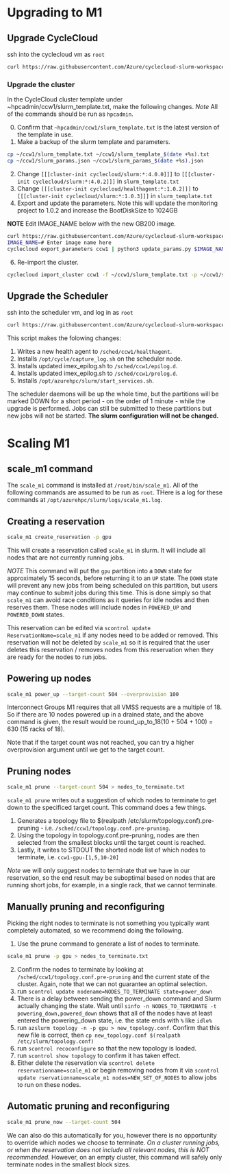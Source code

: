 # Upgrading to M1

## Upgrade CycleCloud
ssh into the cyclecloud vm as `root`
```bash
curl https://raw.githubusercontent.com/Azure/cyclecloud-slurm-workspace/refs/heads/feature/scale_m1/scale_m1/upgrade_cyclecloud.sh | bash -
```

### Upgrade the cluster
In the CycleCloud cluster template under ~hpcadmin/ccw1/slurm_template.txt, make the following changes.
_Note_ All of the commands should be run as `hpcadmin`.

0) Confirm that `~hpcadmin/ccw1/slurm_template.txt` is the latest version of the template in use.
1) Make a backup of the slurm template and parameters.
```bash
cp ~/ccw1/slurm_template.txt ~/ccw1/slurm_template_$(date +%s).txt
cp ~/ccw1/slurm_params.json ~/ccw1/slurm_params_$(date +%s).json
```
2) Change `[[[cluster-init cyclecloud/slurm:*:4.0.0]]]` to `[[[cluster-init cyclecloud/slurm:*:4.0.2]]]` in `slurm_template.txt`
4) Change `[[[cluster-init cyclecloud/healthagent:*:1.0.2]]]` to `[[[cluster-init cyclecloud/slurm:*:1.0.3]]]` in `slurm_template.txt`
5) Export and update the parameters. Note this will update the monitoring project to 1.0.2 and increase the BootDiskSize to 1024GB

**NOTE** Edit IMAGE_NAME below with the new GB200 image.
```bash
curl https://raw.githubusercontent.com/Azure/cyclecloud-slurm-workspace/refs/heads/feature/scale_m1/scale_m1/update_params.py > update_params.py
IMAGE_NAME=# Enter image name here
cyclecloud export_parameters ccw1 | python3 update_params.py $IMAGE_NAME > ~/ccw1/slurm_params.json
```
6) Re-import the cluster.
```bash
cyclecloud import_cluster ccw1 -f ~/ccw1/slurm_template.txt -p ~/ccw1/slurm_params.json -c Slurm --force
```


## Upgrade the Scheduler
ssh into the scheduler vm, and log in as `root`
```bash
curl https://raw.githubusercontent.com/Azure/cyclecloud-slurm-workspace/refs/heads/feature/scale_m1/scale_m1/upgrade_slurmctld.sh | bash -
```
This script makes the folowing changes:
1) Writes a new health agent to `/sched/ccw1/healthagent`.
2) Installs `/opt/cycle/capture_log.sh` on the scheduler node.
3) Installs updated imex_epilog.sh to `/sched/ccw1/epilog.d`.
4) Installs updated imex_epilog.sh to `/sched/ccw1/prolog.d`.
5) Installs `/opt/azurehpc/slurm/start_services.sh`.

The scheduler daemons will be up the whole time, but the partitions will be marked DOWN for a short period - on the order of 1 minute - while the upgrade is performed. Jobs can still be submitted to these partitions but new jobs will not be started. **The slurm configuration will not be changed.**


# Scaling M1

## scale_m1 command
The `scale_m1` command is installed at `/root/bin/scale_m1`. All of the following commands are assumed to be run as `root`. THere is a log for these commands at `/opt/azurehpc/slurm/logs/scale_m1.log`.

## Creating a reservation
```bash
scale_m1 create_reservation -p gpu
```
This will create a reservation called `scale_m1` in slurm. It will include all nodes that are not currently running jobs.

_NOTE_ This command will put the `gpu` partition into a `DOWN` state for approximately 15 seconds, before returning it to an `UP` state. The `DOWN` state will prevent any new jobs from being scheduled on this partition, but users may continue to submit jobs during this time. This is done simply so that `scale_m1` can avoid race conditions as it queries for idle nodes and then reserves them. These nodes will include nodes in `POWERED_UP` and `POWERED_DOWN` states.

This reservation can be edited via `scontrol update ReservationName=scale_m1` if any nodes need to be added or removed. This reservation will not be deleted by `scale_m1` so it is required that the user deletes this reservation / removes nodes from this reservation when they are ready for the nodes to run jobs.

## Powering up nodes
```bash
scale_m1 power_up --target-count 504 --overprovision 100
```
Interconnect Groups M1 requires that all VMSS requests are a multiple of 18. So if there are 10 nodes powered up in a drained state, and the above command is given, the result would be round_up_to_18(10 + 504 + 100) = 630 (15 racks of 18).

Note that if the target count was not reached, you can try a higher overprovision argument until we get to the target count.

## Pruning nodes
```bash
scale_m1 prune --target-count 504 > nodes_to_terminate.txt
```
`scale_m1 prune` writes out a suggestion of which nodes to terminate to get down to the specificed target count. This command does a few things.
1) Generates a topology file to $(realpath /etc/slurm/topology.conf).pre-pruning - i.e. `/sched/ccw1/topology.conf.pre-pruning`.
2) Using the topology in topology.conf.pre-pruning, nodes are then selected from the smallest blocks until the target count is reached.
3) Lastly, it writes to STDOUT the shorted node list of which nodes to terminate, i.e. `ccw1-gpu-[1,5,10-20]`

_Note_ we will only suggest nodes to terminate that we have in our reservation, so the end result may be suboptimal based on nodes that are running short jobs, for example, in a single rack, that we cannot terminate.

## Manually pruning and reconfiguring
Picking the right nodes to terminate is not something you typically want completely automated, so we recommend doing the following.
1) Use the prune command to generate a list of nodes to terminate.
```bash
scale_m1 prune -p gpu > nodes_to_terminate.txt
```
2) Confirm the nodes to terminate by looking at `/sched/ccw1/topology.conf.pre-pruning` and the current state of the cluster. Again, note that we can not guarantee an optimal selection.
3) run `scontrol update nodename=NODES_TO_TERMINATE state=power_down`
4) There is a delay between sending the power_down command and Slurm actually changing the state. Wait until `sinfo -n NODES_TO_TERMINATE -t powering_down,powered_down` shows that all of the nodes have at least entered the powering_down state, i.e. the state ends with `%` like `idle%`
5) run `azslurm topology -n -p gpu > new_topology.conf`. Confirm that this new file is correct, then `cp new_topology.conf $(realpath /etc/slurm/topology.conf)`
5) run `scontrol recoconfigure` so that the new topology is loaded.
6) run `scontrol show topology` to confirm it has taken effect.
7) Either delete the reservation via `scontrol delete reservationname=scale_m1` or begin removing nodes from it via `scontrol update rservationname=scale_m1 nodes=NEW_SET_OF_NODES` to allow jobs to run on these nodes.

## Automatic pruning and reconfiguring
```bash
scale_m1 prune_now --target-count 504
```
We can also do this automatically for you, however there is no opportunity to override which nodes we choose to terminate. *On a cluster running jobs, or when the reservation does not include all relevant nodes, this is NOT recommended.* However, on an empty cluster, this command will safely only terminate nodes in the smallest block sizes.
